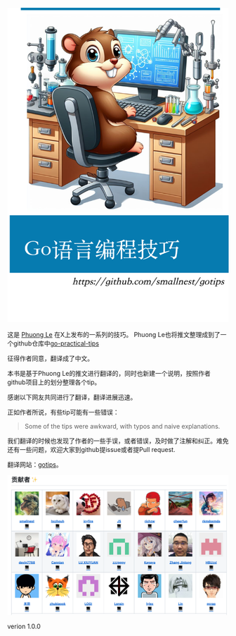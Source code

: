 ![](./images/gotips-cover.png)


这是 [Phuong Le](https://twitter.com/func25) 在X上发布的一系列的技巧。
Phuong Le也将推文整理成到了一个github仓库中[go-practical-tips](https://github.com/func25/go-practical-tips)

征得作者同意，翻译成了中文。 

本书是基于Phuong Le的推文进行翻译的，同时也新建一个说明，按照作者github项目上的划分整理各个tip。

感谢以下网友共同进行了翻译，翻译进展迅速。

正如作者所说，有些tip可能有一些错误：

>  Some of the tips were awkward, with typos and naive explanations.
>
> 

我们翻译的时候也发现了作者的一些手误，或者错误，及时做了注解和纠正。难免还有一些问题，欢迎大家到github提issue或者提Pull request.

翻译网站：[gotips](https://github.com/smallnest/gotips)。

![](./images/contributors.png)

verion 1.0.0